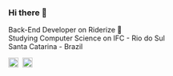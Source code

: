 ### Hi there 👋

Back-End Developer on Riderize 🚴 <br>
Studying Computer Science on IFC - Rio do Sul <br>
Santa Catarina - Brazil <br>

<a href="mailto:gianpierresb@gmail.com" target="_blank"><img src="https://img.shields.io/badge/Gmail-D14836?style=flat&logo=gmail&logoColor=white" alt="Gmail Badge" height="20"></a>&nbsp;
<a href="https://linkedin.com/in/gian-pierre-da-silva-brandão-85a0b91a3" target="_blank"><img src="https://img.shields.io/badge/-LinkedIn-blue?style=flat&logo=linkedin&logoColor=white" alt="LinkedIn Badge" height="20"></a>&nbsp;

<br clear="left"/>

<!--
**GianPiR/GianPiR** is a ✨ _special_ ✨ repository because its `README.md` (this file) appears on your GitHub profile.

Here are some ideas to get you started:

- 🔭 I’m currently working on ...
- 🌱 I’m currently learning ...
- 👯 I’m looking to collaborate on ...
- 🤔 I’m looking for help with ...
- 💬 Ask me about ...
- 📫 How to reach me: ...
- 😄 Pronouns: ...
- ⚡ Fun fact: ...
-->
